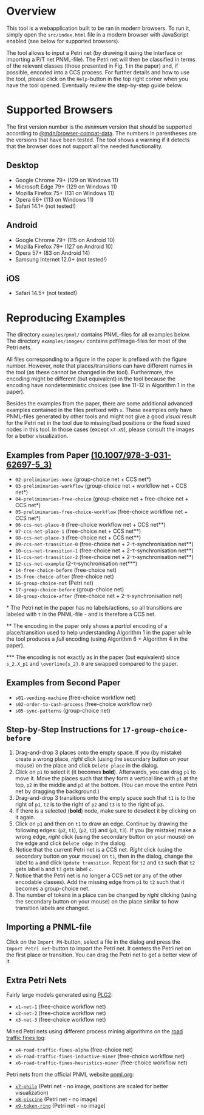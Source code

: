 # Overview
This tool is a webapplication built to be ran in modern browsers. To run it, simply open the `src/index.html` file in a modern browser with JavaScript enabled (see below for supported browsers).

The tool allows to input a Petri net (by drawing it using the interface or importing a P/T net PNML-file). The Petri net will then be classified in terms of the relevant classes (those presented in Fig. 1 in the paper) and, if possible, encoded into a CCS process. For further details and how to use the tool, please click on the `Help`-button in the top right corner when you have the tool opened. Eventually review the step-by-step guide below.


# Supported Browsers
The first version number is the *minimum* version that should be supported according to [@mdn/browser-compat-data](https://github.com/mdn/browser-compat-data). The numbers in parentheses are the versions that have been tested. The tool shows a warning if it detects that the browser does not support all the needed functionality.

## Desktop
- Google Chrome 79+ (129 on Windows 11)
- Microsoft Edge 79+ (129 on Windows 11)
- Mozilla Firefox 75+ (131 on Windows 11)
- Opera 66+ (113 on Windows 11)
- Safari 14.1+ (not tested!)

## Android
- Google Chrome 79+ (115 on Android 10)
- Mozilla Firefox 79+ (127 on Android 10)
- Opera 57+ (83 on Android 14)
- Samsung Internet 12.0+ (not tested!)

## iOS
- Safari 14.5+ (not tested!)


# Reproducing Examples
The directory `examples/pnml/` contains PNML-files for all examples below. The directory `examples/images/` contains pdf/image-files for most of the Petri nets.

All files corresponding to a figure in the paper is prefixed with the figure number. However, note that places/transitions can have different names in the tool (as these cannot be changed in the tool). Furthermore, the encoding might be different (but equivalent) in the tool because the encoding have nondeterministic choices (see line 11-12 in Algorithm 1 in the paper).

Besides the examples from the paper, there are some additional advanced examples contained in the files prefixed with `x`. These examples only have PNML-files generated by other tools and might not give a good *visual* result for the Petri net in the tool due to missing/bad positions or the fixed sized nodes in this tool. In those cases (except `x7-x9`), please consult the images for a better visualization.

## Examples from Paper [(10.1007/978-3-031-62697-5_3)](https://doi.org/10.1007/978-3-031-62697-5_3)
- `02-preliminaries-none` (group-choice net + CCS net\*)
- `03-preliminaries-workflow` (group-choice net + workflow net + CCS net\*)
- `04-preliminaries-free-choice` (group-choice net + free-choice net + CCS net\*)
- `05-preliminaries-free-choice-workflow` (free-choice workflow net + CCS net\*)
- `06-ccs-net-place-0` (free-choice workflow net + CCS net\*\*)
- `07-ccs-net-place-1` (free-choice net + CCS net\*\*)
- `08-ccs-net-place-3` (free-choice net + CCS net\*\*)
- `09-ccs-net-transition-0` (free-choice net + 2-τ-synchronisation net\*\*)
- `10-ccs-net-transition-1` (free-choice net + 2-τ-synchronisation net\*\*)
- `11-ccs-net-transition-2` (free-choice net + 2-τ-synchronisation net\*\*)
- `12-ccs-net-example` (2-τ-synchronisation net\*\*\*)
- `14-free-choice-before` (free-choice net)
- `15-free-choice-after` (free-choice net)
- `16-group-choice-not` (Petri net)
- `17-group-choice-before` (group-choice net)
- `18-group-choice-after` (free-choice net + 2-τ-synchronisation net)

\* The Petri net in the paper has no labels/actions, so all transitions are labeled with `τ` in the PNML-file - and is therefore a CCS net.

\*\* The encoding in the paper only shows a *partial* encoding of a place/transition used to help understanding Algorithm 1 in the paper while the tool produces a *full* encoding (using Algorithm 6 + Algorithm 4 in the paper).

\*\*\* The encoding is not exactly as in the paper (but equivalent) since `s_2.X_p1` and `\overline{s_2}.0` are swapped compared to the paper.

## Examples from Second Paper
- `s01-vending-machine` (free-choice workflow net)
- `s02-order-to-cash-process` (free-choice workflow net)
- `s05-sync-patterns` (group-choice net)

## Step-by-Step Instructions for `17-group-choice-before`
1. Drag-and-drop 3 places onto the empty space. If you (by mistake) create a wrong place, *right* click (using the secondary button on your mouse) on the place and click `Delete place` in the dialog.
2. Click on `p1` to select it (it becomes **bold**). Afterwards, you can drag `p1` to move it. Move the places such that they form a vertical line with `p1` at the top, `p2` in the middle and `p3` at the bottom. (You can move the entire Petri net by dragging the background.)
3. Drag-and-drop 3 transitions onto the empty space such that `t1` is to the right of `p1`, `t2` is to the right of `p2` and `t3` is to the right of `p3`.
4. If there is a selected (**bold**) node, make sure to deselect it by clicking on it again.
5. Click on `p1` and then on `t1` to draw an edge. Continue by drawing the following edges: (`p2`, `t1`), (`p2`, `t2`) and (`p3`, `t3`). If you (by mistake) make a wrong edge, *right* click (using the secondary button on your mouse) on the edge and click `Delete edge` in the dialog.
6. Notice that the current Petri net is a CCS net. *Right* click (using the secondary button on your mouse) on `t1`, then in the dialog, change the label to `a` and click `Update transition`. Repeat for `t2` and `t3` such that `t2` gets label `b` and `t3` gets label `c`.
7. Notice that the Petri net is no longer a CCS net (or any of the other encodable classes). Add the missing edge from `p1` to `t2` such that it becomes a group-choice net.
8. The number of tokens in a place can be changed by *right* clicking (using the secondary button on your mouse) on the place similar to how transition labels are changed.

## Importing a PNML-file
Click on the `Import PN`-button, select a file in the dialog and press the `Import Petri net`-button to import the Petri net. It centers the Petri net on the first place or transition. You can drag the Petri net to get a better view of it.

## Extra Petri Nets
Fairly large models generated using [PLG2](https://andrea.burattin.net/publications/2016-bpm-demo):
- `x1-net-1` (free-choice workflow net)
- `x2-net-2` (free-choice workflow net)
- `x3-net-3` (free-choice workflow net)

Mined Petri nets using different process mining algorithms on the [road traffic fines log](https://doi.org/10.4121/uuid:270fd440-1057-4fb9-89a9-b699b47990f5):
- `x4-road-traffic-fines-alpha` (free-choice net)
- `x5-road-traffic-fines-inductive-miner` (free-choice workflow net)
- `x6-road-traffic-fines-heuristics-miner` (free-choice workflow net)

Petri nets from the official PNML website [pnml.org](https://www.pnml.org/version-2009/version-2009.php):
- [`x7-philo`](https://www.pnml.org/version-2009/examples/philo.pnml) (Petri net - no image, positions are scaled for better visualization)
- [`x8-piscine`](https://www.pnml.org/version-2009/examples/Piscine.pnml) (Petri net - no image)
- [`x9-token-ring`](https://www.pnml.org/version-2009/examples/Token-ring.pnml) (Petri net - no image)
